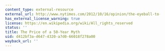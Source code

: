 ```yaml
---
content_type: external-resource
external_url: http://www.nytimes.com/2012/10/16/opinion/the-eyeball-to-eyeball-myth-and-the-cuban-missile-crisiss-legacy.html
has_external_license_warning: true
license: https://en.wikipedia.org/wiki/All_rights_reserved
status: ''
title: The Price of a 50-Year Myth
uid: d412bf3a-d647-4320-a7d0-66018f278a00
wayback_url: ''
---
```

